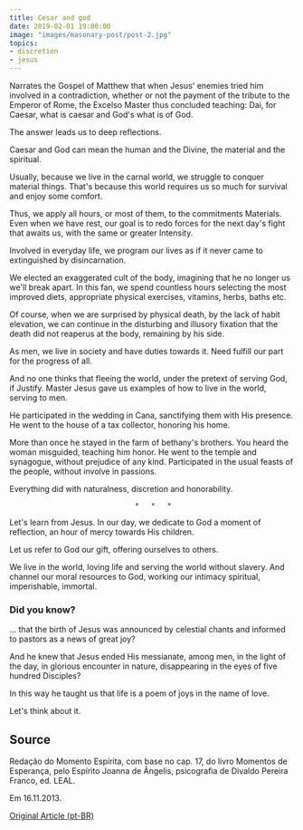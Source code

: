```yaml
---
title: Cesar and god
date: 2019-02-01 19:00:00
image: "images/masonary-post/post-2.jpg"
topics: 
- discretion
- jesus
---
```


Narrates the Gospel of Matthew that when Jesus' enemies tried him
involved in a contradiction, whether or not the payment of the
tribute to the Emperor of Rome, the Excelso Master thus concluded teaching: Dai,
for Caesar, what is caesar and God's what is of God.

The answer leads us to deep reflections.

Caesar and God can mean the human and the Divine, the material and the spiritual.

Usually, because we live in the carnal world, we struggle to conquer
material things. That's because this world requires us so much for survival and
enjoy some comfort.

Thus, we apply all hours, or most of them, to the commitments
Materials. Even when we have rest, our goal is to redo
forces for the next day's fight that awaits us, with the same or greater
Intensity.

Involved in everyday life, we program our lives as if it never came to
extinguished by disincarnation.

We elected an exaggerated cult of the body, imagining that he no longer us
we'll break apart. In this fan, we spend countless hours selecting the most
improved diets, appropriate physical exercises, vitamins, herbs, baths
etc.

Of course, when we are surprised by physical death, by the lack of habit
elevation, we can continue in the disturbing and illusory fixation that the
death did not reaperus at the body, remaining by his side.

As men, we live in society and have duties towards it. Need
fulfill our part for the progress of all.

And no one thinks that fleeing the world, under the pretext of serving God, if
Justify. Master Jesus gave us examples of how to live in the world, serving
to men.

He participated in the wedding in Cana, sanctifying them with His presence. He went to the house
of a tax collector, honoring his home.

More than once he stayed in the farm of bethany's brothers. You heard the woman
misguided, teaching him honor. He went to the temple and synagogue, without
prejudice of any kind. Participated in the usual feasts of the people, without
involve in passions.

Everything did with naturalness, discretion and honorability.

                                   *   *   *

Let's learn from Jesus. In our day, we dedicate to God a moment of reflection,
an hour of mercy towards His children.

Let us refer to God our gift, offering ourselves to others.

We live in the world, loving life and serving the world without slavery. And
channel our moral resources to God, working our intimacy
spiritual, imperishable, immortal.


### Did you know?

... that the birth of Jesus was announced by celestial chants and informed
to pastors as a news of great joy?

And he knew that Jesus ended His messianate, among men, in the light of the
day, in glorious encounter in nature, disappearing in the eyes of five hundred
Disciples?

In this way he taught us that life is a poem of joys in the name of love.

Let's think about it.

## Source
Redação do Momento Espírita, com base no cap. 17,
do livro Momentos de Esperança, pelo Espírito Joanna de Ângelis,
psicografia de Divaldo Pereira Franco, ed. LEAL.

Em 16.11.2013.

[Original Article (pt-BR)](http://momento.com.br/pt/ler_texto.php?id=3952)
